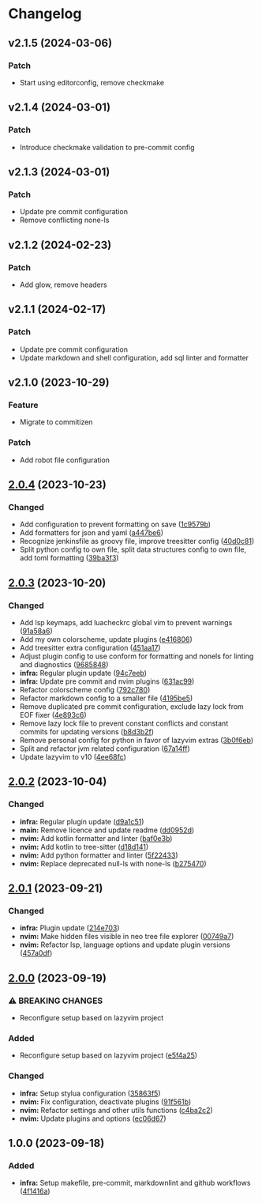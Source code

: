 # Changelog

## v2.1.5 (2024-03-06)

### Patch

- Start using editorconfig, remove checkmake

## v2.1.4 (2024-03-01)

### Patch

- Introduce checkmake validation to pre-commit config

## v2.1.3 (2024-03-01)

### Patch

- Update pre commit configuration
- Remove conflicting none-ls

## v2.1.2 (2024-02-23)

### Patch

- Add glow, remove headers

## v2.1.1 (2024-02-17)

### Patch

- Update pre commit configuration
- Update markdown and shell configuration, add sql linter and formatter

## v2.1.0 (2023-10-29)

### Feature

- Migrate to commitizen

### Patch

- Add robot file configuration

## [2.0.4](https://github.com/simao-ferreira/nvim/compare/v2.0.3...v2.0.4) (2023-10-23)


### Changed

* Add configuration to prevent formatting on save ([1c9579b](https://github.com/simao-ferreira/nvim/commit/1c9579b2a787e8b152244d22de676de3d30fadb0))
* Add formatters for json and yaml ([a447be6](https://github.com/simao-ferreira/nvim/commit/a447be6b2f23de759f367e1e4bf95b6a721bedc1))
* Recognize jenkinsfile as groovy file, improve treesitter config ([40d0c81](https://github.com/simao-ferreira/nvim/commit/40d0c8161edc5045d43f935dbe989e4f1c10f897))
* Split python config to own file, split data structures config to own file, add toml formatting ([39ba3f3](https://github.com/simao-ferreira/nvim/commit/39ba3f380af859f7b922e262adaa7a6d3f3e7fc2))

## [2.0.3](https://github.com/simao-ferreira/nvim/compare/v2.0.2...v2.0.3) (2023-10-20)


### Changed

* Add lsp keymaps, add luacheckrc global vim to prevent warnings ([91a58a6](https://github.com/simao-ferreira/nvim/commit/91a58a699f38c011a0eb75e921145cef1416b185))
* Add my own colorscheme, update plugins ([e416806](https://github.com/simao-ferreira/nvim/commit/e41680644c978cd9e7843f7883c5155c610f3241))
* Add treesitter extra configuration ([451aa17](https://github.com/simao-ferreira/nvim/commit/451aa17dc3643862f19010d8e007058852990e66))
* Adjust plugin config to use conform for formatting and nonels for linting and diagnostics ([9685848](https://github.com/simao-ferreira/nvim/commit/968584852b90c91fc948677afd0fc593d5bce5c7))
* **infra:** Regular plugin update ([94c7eeb](https://github.com/simao-ferreira/nvim/commit/94c7eeb905aa81b0466c783a02591e559e73bf4d))
* **infra:** Update pre commit and nvim plugins ([631ac99](https://github.com/simao-ferreira/nvim/commit/631ac99a9c78691ec8afda3b743059714819b6b0))
* Refactor colorscheme config ([792c780](https://github.com/simao-ferreira/nvim/commit/792c780b5aa42047447c53a6781cdb6e7cf121b0))
* Refactor markdown config to a smaller file ([4195be5](https://github.com/simao-ferreira/nvim/commit/4195be556580d3c97316a7dacccf305d1f8a8475))
* Remove duplicated  pre commit configuration, exclude lazy lock from EOF fixer ([4e893c6](https://github.com/simao-ferreira/nvim/commit/4e893c659e77f67b340bbbf34e45c64929a904c3))
* Remove lazy lock file to prevent constant conflicts and constant commits for updating versions ([b8d3b2f](https://github.com/simao-ferreira/nvim/commit/b8d3b2f8450a3656f207c5421748459cbc13988f))
* Remove personal config for python in favor of lazyvim extras ([3b0f6eb](https://github.com/simao-ferreira/nvim/commit/3b0f6eb9b67acbeca9b1969893fd949ca528ffe3))
* Split and refactor jvm related configuration ([67a14ff](https://github.com/simao-ferreira/nvim/commit/67a14ff035fc58929248dffaaa04c0e1558b49f3))
* Update lazyvim to v10 ([4ee68fc](https://github.com/simao-ferreira/nvim/commit/4ee68fcf826f1f3cd54515362d30d27efa21699b))

## [2.0.2](https://github.com/simao-ferreira/nvim/compare/v2.0.1...v2.0.2) (2023-10-04)


### Changed

* **infra:** Regular plugin update ([d9a1c51](https://github.com/simao-ferreira/nvim/commit/d9a1c511532bca7328023b135e987ae124ba630c))
* **main:** Remove licence and update readme ([dd0952d](https://github.com/simao-ferreira/nvim/commit/dd0952d480212a6cfac8dc75be9fa537c6dc7ca0))
* **nvim:** Add kotlin formatter and linter ([baf0e3b](https://github.com/simao-ferreira/nvim/commit/baf0e3b0694e1e18913dd5a52a3aee51064287cb))
* **nvim:** Add kotlin to tree-sitter ([d18d141](https://github.com/simao-ferreira/nvim/commit/d18d141430fbc84e5bfd05273444e80666d1aefc))
* **nvim:** Add python formatter and linter ([5f22433](https://github.com/simao-ferreira/nvim/commit/5f224335defa396d1a5e2a3a357fa7dcdd157d6d))
* **nvim:** Replace deprecated null-ls with none-ls ([b275470](https://github.com/simao-ferreira/nvim/commit/b275470abb3ade5cd49fdb028b863955a494e136))

## [2.0.1](https://github.com/simao-ferreira/nvim/compare/v2.0.0...v2.0.1) (2023-09-21)


### Changed

* **infra:** Plugin update ([214e703](https://github.com/simao-ferreira/nvim/commit/214e703d5cfa0a4ebe1f815a1b60ceead3e7d442))
* **nvim:** Make hidden files visible in neo tree file explorer ([00749a7](https://github.com/simao-ferreira/nvim/commit/00749a72d92d71e1c87a99d4ba596547a9fb0eed))
* **nvim:** Refactor lsp, language options and update plugin versions ([457a0df](https://github.com/simao-ferreira/nvim/commit/457a0df45e4805278bd5ba85939e75e26f1b0af7))

## [2.0.0](https://github.com/simao-ferreira/nvim/compare/v1.0.0...v2.0.0) (2023-09-19)


### ⚠ BREAKING CHANGES

* Reconfigure setup based on lazyvim project

### Added

* Reconfigure setup based on lazyvim project ([e5f4a25](https://github.com/simao-ferreira/nvim/commit/e5f4a253bf177fa25eca0019a1545d01d0054649))


### Changed

* **infra:** Setup stylua configuration ([35863f5](https://github.com/simao-ferreira/nvim/commit/35863f582bfcedf6b48d085aac7747700f4bd948))
* **nvim:** Fix configuration, deactivate plugins ([91f561b](https://github.com/simao-ferreira/nvim/commit/91f561b25f031987289964484fbc716d3a1fdb41))
* **nvim:** Refactor settings and other utils functions ([c4ba2c2](https://github.com/simao-ferreira/nvim/commit/c4ba2c256c80e7dfcc59f9a8a41eddd57b408669))
* **nvim:** Update plugins and options ([ec06d67](https://github.com/simao-ferreira/nvim/commit/ec06d67231eda1fcd80d9700c5b350bbf3a3559d))

## 1.0.0 (2023-09-18)


### Added

* **infra:** Setup makefile, pre-commit, markdownlint and github workflows ([4f1416a](https://github.com/simao-ferreira/nvim/commit/4f1416ae6a2f1cdb746a97bfcc2ede612b06ddea))
